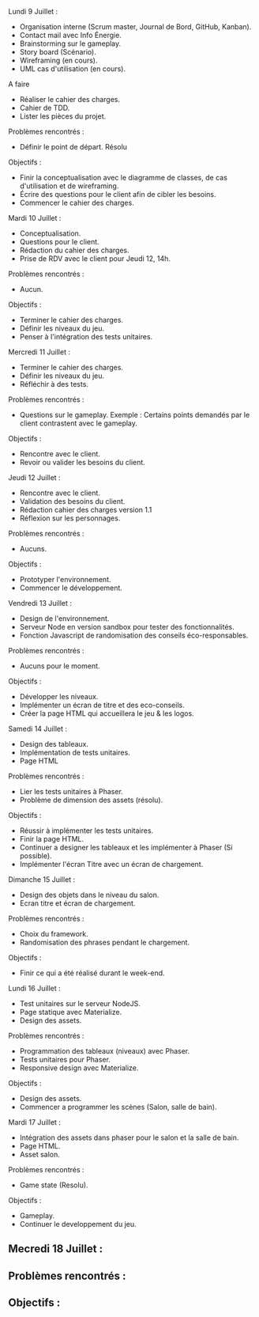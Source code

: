 Lundi 9 Juillet :
- Organisation interne (Scrum master, Journal de Bord, GitHub, Kanban).
- Contact mail avec Info Énergie.
- Brainstorming sur le gameplay.
- Story board (Scénario).
- Wireframing (en cours).
- UML cas d'utilisation (en cours).

A faire
- Réaliser le cahier des charges.
- Cahier de TDD.
- Lister les pièces du projet.

Problèmes rencontrés :
- Définir le point de départ. Résolu

Objectifs :
- Finir la conceptualisation avec le diagramme de classes, de cas d'utilisation et de wireframing.
- Écrire des questions pour le client afin de cibler les besoins.
- Commencer le cahier des charges.

Mardi 10 Juillet :
- Conceptualisation.
- Questions pour le client.
- Rédaction du cahier des charges.
- Prise de RDV avec le client pour Jeudi 12, 14h.

Problèmes rencontrés :
- Aucun.

Objectifs :
- Terminer le cahier des charges.
- Définir les niveaux du jeu.
- Penser à l'intégration des tests unitaires.

Mercredi 11 Juillet :
- Terminer le cahier des charges.
- Définir les niveaux du jeu.
- Réfléchir à des tests.

Problèmes rencontrés :
- Questions sur le gameplay.
Exemple : Certains points demandés par le client contrastent avec le gameplay.

Objectifs :
- Rencontre avec le client.
- Revoir ou valider les besoins du client.

Jeudi 12 Juillet :
- Rencontre avec le client.
- Validation des besoins du client.
- Rédaction cahier des charges version 1.1
- Réflexion sur les personnages.

Problèmes rencontrés :
- Aucuns.

Objectifs :
- Prototyper l'environnement.
- Commencer le développement.

Vendredi 13 Juillet : 
- Design de l'environnement.
- Serveur Node en version sandbox pour tester des fonctionnalités.
- Fonction Javascript de randomisation des conseils éco-responsables.

Problèmes rencontrés :
- Aucuns pour le moment.

Objectifs : 
- Développer les niveaux.
- Implémenter un écran de titre et des eco-conseils.
- Créer la page HTML qui accueillera le jeu & les logos.

Samedi 14 Juillet :
- Design des tableaux.
- Implémentation de tests unitaires.
- Page HTML

Problèmes rencontrés :
- Lier les tests unitaires à Phaser.
- Problème de dimension des assets (résolu).

Objectifs :
- Réussir à implémenter les tests unitaires.
- Finir la page HTML.
- Continuer a designer les tableaux et les implémenter à Phaser (Si possible).
- Implémenter l'écran Titre avec un écran de chargement.

Dimanche 15 Juillet :
- Design des objets dans le niveau du salon.
- Ecran titre et écran de chargement.

Problèmes rencontrés :
- Choix du framework.
- Randomisation des phrases pendant le chargement.

Objectifs :
- Finir ce qui a été réalisé durant le week-end.

Lundi 16 Juillet :
- Test unitaires sur le serveur NodeJS.
- Page statique avec Materialize.
- Design des assets.

Problèmes rencontrés :
- Programmation des tableaux (niveaux) avec Phaser.
- Tests unitaires pour Phaser.
- Responsive design avec Materialize.

Objectifs : 
- Design des assets.
- Commencer a programmer les scènes (Salon, salle de bain).

Mardi 17 Juillet : 
- Intégration des assets dans phaser pour le salon et la salle de bain.
- Page HTML.
- Asset salon.

Problèmes rencontrés : 
- Game state (Resolu).

Objectifs :
- Gameplay.
- Continuer le developpement du jeu.

Mecredi 18 Juillet :
- 

Problèmes rencontrés :
- 

Objectifs :
- 